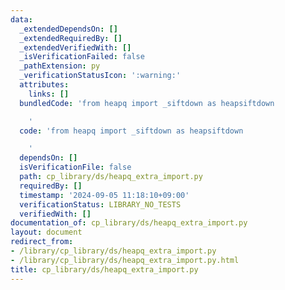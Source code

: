 ```yaml
---
data:
  _extendedDependsOn: []
  _extendedRequiredBy: []
  _extendedVerifiedWith: []
  _isVerificationFailed: false
  _pathExtension: py
  _verificationStatusIcon: ':warning:'
  attributes:
    links: []
  bundledCode: 'from heapq import _siftdown as heapsiftdown

    '
  code: 'from heapq import _siftdown as heapsiftdown

    '
  dependsOn: []
  isVerificationFile: false
  path: cp_library/ds/heapq_extra_import.py
  requiredBy: []
  timestamp: '2024-09-05 11:18:10+09:00'
  verificationStatus: LIBRARY_NO_TESTS
  verifiedWith: []
documentation_of: cp_library/ds/heapq_extra_import.py
layout: document
redirect_from:
- /library/cp_library/ds/heapq_extra_import.py
- /library/cp_library/ds/heapq_extra_import.py.html
title: cp_library/ds/heapq_extra_import.py
---
```

